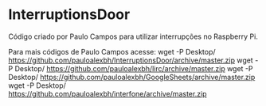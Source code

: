 # InterruptionsDoor
Código criado por Paulo Campos para utilizar interrupções no Raspberry Pi.

Para mais códigos de Paulo Campos acesse:
wget -P Desktop/ https://github.com/pauloalexbh/InterruptionsDoor/archive/master.zip
wget -P Desktop/ https://github.com/pauloalexbh/lirc/archive/master.zip
wget -P Desktop/ https://github.com/pauloalexbh/GoogleSheets/archive/master.zip
wget -P Desktop/ https://github.com/pauloalexbh/interfone/archive/master.zip
